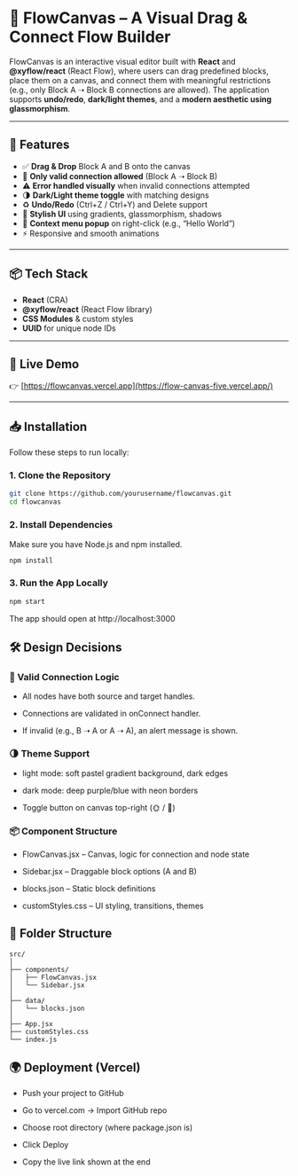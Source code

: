 # 🎨 FlowCanvas – A Visual Drag & Connect Flow Builder

FlowCanvas is an interactive visual editor built with **React** and **@xyflow/react** (React Flow), where users can drag predefined blocks, place them on a canvas, and connect them with meaningful restrictions (e.g., only Block A ➝ Block B connections are allowed). The application supports **undo/redo**, **dark/light themes**, and a **modern aesthetic using glassmorphism**.

---

## 🔧 Features

- ✅ **Drag & Drop** Block A and B onto the canvas
- 🔗 **Only valid connection allowed** (Block A ➝ Block B)
- ⚠️ **Error handled visually** when invalid connections attempted
- 🌗 **Dark/Light theme toggle** with matching designs
- ♻️ **Undo/Redo** (Ctrl+Z / Ctrl+Y) and Delete support
- 🌈 **Stylish UI** using gradients, glassmorphism, shadows
- 📍 **Context menu popup** on right-click (e.g., “Hello World”)
- ⚡ Responsive and smooth animations

---

## 📦 Tech Stack

- **React** (CRA)
- **@xyflow/react** (React Flow library)
- **CSS Modules** & custom styles
- **UUID** for unique node IDs

---

## 🚀 Live Demo

👉 [https://flowcanvas.vercel.app](https://flow-canvas-five.vercel.app/) 

---

## 📥 Installation

Follow these steps to run locally:

### 1. Clone the Repository

```bash
git clone https://github.com/yourusername/flowcanvas.git
cd flowcanvas
```
### 2. Install Dependencies
Make sure you have Node.js and npm installed.

```bash
npm install
```
### 3. Run the App Locally

```bash
npm start
```
The app should open at http://localhost:3000

## 🛠 Design Decisions
### 🎯 Valid Connection Logic
- All nodes have both source and target handles.

- Connections are validated in onConnect handler.

- If invalid (e.g., B ➝ A or A ➝ A), an alert message is shown.

### 🌗 Theme Support
- light mode: soft pastel gradient background, dark edges

- dark mode: deep purple/blue with neon borders

- Toggle button on canvas top-right (🌞 / 🌙)

### 📦 Component Structure
- FlowCanvas.jsx – Canvas, logic for connection and node state

- Sidebar.jsx – Draggable block options (A and B)

- blocks.json – Static block definitions

- customStyles.css – UI styling, transitions, themes

## 🧼 Folder Structure
```pgsql
src/
│
├── components/
│   ├── FlowCanvas.jsx
│   └── Sidebar.jsx
│
├── data/
│   └── blocks.json
│
├── App.jsx
├── customStyles.css
└── index.js
```

## 🌍 Deployment (Vercel)

- Push your project to GitHub

- Go to vercel.com → Import GitHub repo

- Choose root directory (where package.json is)

- Click Deploy

- Copy the live link shown at the end

